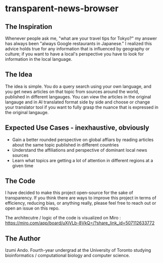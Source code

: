 # transparent-news-browser

## The Inspiration
Whenever people ask me, "what are your travel tips for Tokyo?" my answer has always been "always Google restaurants in Japanese." I realized this advice holds true for any information that is influenced by geography or culture; if you want to have a local's perspective you have to look for information in the local language. 

## The Idea
The idea is simple. You do a query search using your own language, and you get news articles on that topic from sources around the world, published in different langauges. You can view the articles in the original langauge and in AI translated format side by side and choose or change your translator tool if you want to fully grasp the nuance that is expressed in the original langauge. 

## Expected Use Cases - inexhaustive, obviously
- Gain a better rounded perspective on global affiars by reading articles about the same topic published in different countries
- Understand the affiliations and perspective of dominant local news sources
- Learn what topics are getting a lot of attention in different regions at a given time

## The Code
I have decided to make this project open-source for the sake of transparency. If you think there are ways to improve this project in terms of efficiency, reducing bias, or anything really, please feel free to reach out or open an issue on this repo.

The architecutre / logic of the code is visualized on Miro : https://miro.com/app/board/uXjVLb-8VkQ=/?share_link_id=507112633772

## The Author
Izumi Ando. Fourth-year undergrad at the University of Toronto studying bioinformatics / computational biology and computer science. 